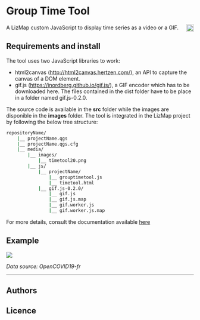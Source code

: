 
# Group Time Tool

A LizMap custom JavaScript to display time series as a video or a GIF.
<img src="https://github.com/Brun04/lizmap-javascript-scripts/blob/master/library/tools/group_time_tool/images/timetool500.png" width=20px style="float: right;">


## Requirements and install

The tool uses two JavaScript libraries to work:
* html2canvas (http://html2canvas.hertzen.com/), an API to capture the canvas of a DOM element.
* gif.js (https://jnordberg.github.io/gif.js/), a GIF encoder which has to be downloaded here. The files contained in the dist folder have to be place in a folder named gif.js-0.2.0.


The source code is available in the **src** folder while the images are disponible in the **images** folder. The tool is integrated in the LizMap project by following the below tree structure:

```bash
repositoryName/
    |__ projectName.qgs
    |__ projectName.qgs.cfg
    |__ media/
	    |__ images/
		    |__ timetool20.png
	    |__ js/
		    |__ projectName/
			    |__ grouptimetool.js
			    |__ timetool.html
		    |__ gif.js-0.2.0/
			    |__ gif.js
			    |__ gif.js.map
			    |__ gif.worker.js
			    |__ gif.worker.js.map
```

For more details, consult the documentation available [here](https://github.com/Brun04/lizmap-javascript-scripts/blob/master/library/tools/group_time_tool/doc/Group_time_tool.pdf?inline=false)

## Example

![](https://github.com/Brun04/lizmap-javascript-scripts/blob/master/library/tools/group_time_tool/doc/covid19-Deaths_FR.gif)

*Data source: OpenCOVID19-fr*

---

## Authors



## Licence
